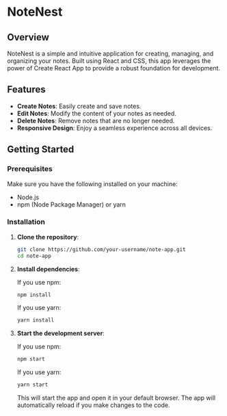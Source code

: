 # NoteNest

## Overview

NoteNest is a simple and intuitive application for creating, managing, and organizing your notes. Built using React and CSS, this app leverages the power of Create React App to provide a robust foundation for development.

## Features

- **Create Notes**: Easily create and save notes.
- **Edit Notes**: Modify the content of your notes as needed.
- **Delete Notes**: Remove notes that are no longer needed.
- **Responsive Design**: Enjoy a seamless experience across all devices.

## Getting Started

### Prerequisites

Make sure you have the following installed on your machine:

- Node.js
- npm (Node Package Manager) or yarn

### Installation

1. **Clone the repository**:

    ```sh
    git clone https://github.com/your-username/note-app.git
    cd note-app
    ```

2. **Install dependencies**:

    If you use npm:

    ```sh
    npm install
    ```

    If you use yarn:

    ```sh
    yarn install
    ```

3. **Start the development server**:

    If you use npm:

    ```sh
    npm start
    ```

    If you use yarn:

    ```sh
    yarn start
    ```

    This will start the app and open it in your default browser. The app will automatically reload if you make changes to the code.
